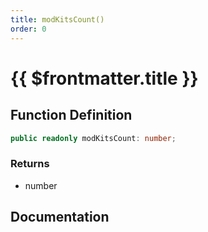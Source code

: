 ```yaml
---
title: modKitsCount()
order: 0
---
```


# {{ $frontmatter.title }}

## Function Definition

```ts
public readonly modKitsCount: number;
```

### Returns

* number

## Documentation

<!--@include: ./parts/modKitsCount.md-->
